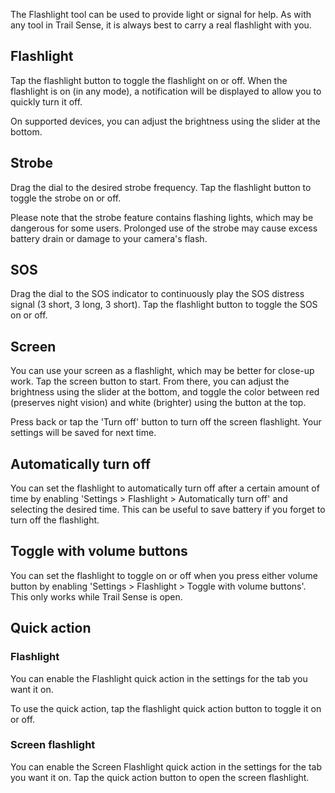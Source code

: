 The Flashlight tool can be used to provide light or signal for help. As with any tool in Trail Sense, it is always best to carry a real flashlight with you.

## Flashlight
Tap the flashlight button to toggle the flashlight on or off. When the flashlight is on (in any mode), a notification will be displayed to allow you to quickly turn it off.

On supported devices, you can adjust the brightness using the slider at the bottom.

## Strobe
Drag the dial to the desired strobe frequency. Tap the flashlight button to toggle the strobe on or off.

Please note that the strobe feature contains flashing lights, which may be dangerous for some users. Prolonged use of the strobe may cause excess battery drain or damage to your camera's flash.

## SOS
Drag the dial to the SOS indicator to continuously play the SOS distress signal (3 short, 3 long, 3 short). Tap the flashlight button to toggle the SOS on or off.

## Screen
You can use your screen as a flashlight, which may be better for close-up work. Tap the screen button to start. From there, you can adjust the brightness using the slider at the bottom, and toggle the color between red (preserves night vision) and white (brighter) using the button at the top.

Press back or tap the 'Turn off' button to turn off the screen flashlight. Your settings will be saved for next time.

## Automatically turn off
You can set the flashlight to automatically turn off after a certain amount of time by enabling 'Settings > Flashlight > Automatically turn off' and selecting the desired time. This can be useful to save battery if you forget to turn off the flashlight.

## Toggle with volume buttons
You can set the flashlight to toggle on or off when you press either volume button by enabling 'Settings > Flashlight > Toggle with volume buttons'. This only works while Trail Sense is open.

## Quick action

### Flashlight
You can enable the Flashlight quick action in the settings for the tab you want it on.

To use the quick action, tap the flashlight quick action button to toggle it on or off.

### Screen flashlight
You can enable the Screen Flashlight quick action in the settings for the tab you want it on. Tap the quick action button to open the screen flashlight.